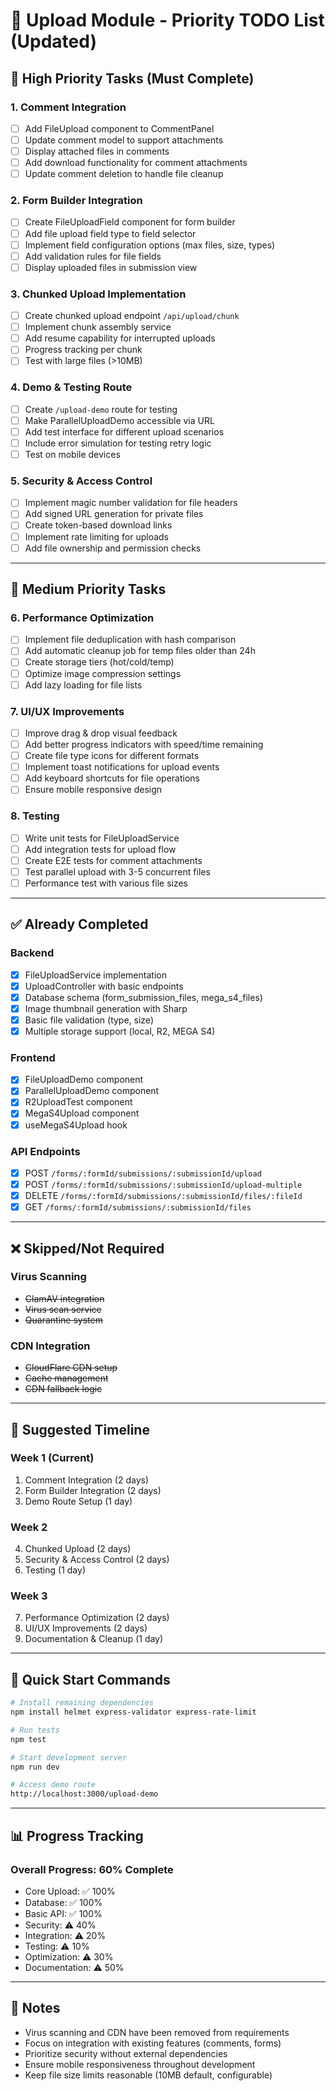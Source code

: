 # 🎯 Upload Module - Priority TODO List (Updated)

## 📌 High Priority Tasks (Must Complete)

### 1. Comment Integration
- [ ] Add FileUpload component to CommentPanel
- [ ] Update comment model to support attachments
- [ ] Display attached files in comments
- [ ] Add download functionality for comment attachments
- [ ] Update comment deletion to handle file cleanup

### 2. Form Builder Integration
- [ ] Create FileUploadField component for form builder
- [ ] Add file upload field type to field selector
- [ ] Implement field configuration options (max files, size, types)
- [ ] Add validation rules for file fields
- [ ] Display uploaded files in submission view

### 3. Chunked Upload Implementation
- [ ] Create chunked upload endpoint `/api/upload/chunk`
- [ ] Implement chunk assembly service
- [ ] Add resume capability for interrupted uploads
- [ ] Progress tracking per chunk
- [ ] Test with large files (>10MB)

### 4. Demo & Testing Route
- [ ] Create `/upload-demo` route for testing
- [ ] Make ParallelUploadDemo accessible via URL
- [ ] Add test interface for different upload scenarios
- [ ] Include error simulation for testing retry logic
- [ ] Test on mobile devices

### 5. Security & Access Control
- [ ] Implement magic number validation for file headers
- [ ] Add signed URL generation for private files
- [ ] Create token-based download links
- [ ] Implement rate limiting for uploads
- [ ] Add file ownership and permission checks

---

## 🔧 Medium Priority Tasks

### 6. Performance Optimization
- [ ] Implement file deduplication with hash comparison
- [ ] Add automatic cleanup job for temp files older than 24h
- [ ] Create storage tiers (hot/cold/temp)
- [ ] Optimize image compression settings
- [ ] Add lazy loading for file lists

### 7. UI/UX Improvements
- [ ] Improve drag & drop visual feedback
- [ ] Add better progress indicators with speed/time remaining
- [ ] Create file type icons for different formats
- [ ] Implement toast notifications for upload events
- [ ] Add keyboard shortcuts for file operations
- [ ] Ensure mobile responsive design

### 8. Testing
- [ ] Write unit tests for FileUploadService
- [ ] Add integration tests for upload flow
- [ ] Create E2E tests for comment attachments
- [ ] Test parallel upload with 3-5 concurrent files
- [ ] Performance test with various file sizes

---

## ✅ Already Completed

### Backend
- [x] FileUploadService implementation
- [x] UploadController with basic endpoints
- [x] Database schema (form_submission_files, mega_s4_files)
- [x] Image thumbnail generation with Sharp
- [x] Basic file validation (type, size)
- [x] Multiple storage support (local, R2, MEGA S4)

### Frontend
- [x] FileUploadDemo component
- [x] ParallelUploadDemo component
- [x] R2UploadTest component
- [x] MegaS4Upload component
- [x] useMegaS4Upload hook

### API Endpoints
- [x] POST `/forms/:formId/submissions/:submissionId/upload`
- [x] POST `/forms/:formId/submissions/:submissionId/upload-multiple`
- [x] DELETE `/forms/:formId/submissions/:submissionId/files/:fileId`
- [x] GET `/forms/:formId/submissions/:submissionId/files`

---

## ❌ Skipped/Not Required

### Virus Scanning
- ~~ClamAV integration~~
- ~~Virus scan service~~
- ~~Quarantine system~~

### CDN Integration
- ~~CloudFlare CDN setup~~
- ~~Cache management~~
- ~~CDN fallback logic~~

---

## 📅 Suggested Timeline

### Week 1 (Current)
1. Comment Integration (2 days)
2. Form Builder Integration (2 days)
3. Demo Route Setup (1 day)

### Week 2
4. Chunked Upload (2 days)
5. Security & Access Control (2 days)
6. Testing (1 day)

### Week 3
7. Performance Optimization (2 days)
8. UI/UX Improvements (2 days)
9. Documentation & Cleanup (1 day)

---

## 🚀 Quick Start Commands

```bash
# Install remaining dependencies
npm install helmet express-validator express-rate-limit

# Run tests
npm test

# Start development server
npm run dev

# Access demo route
http://localhost:3000/upload-demo
```

---

## 📊 Progress Tracking

### Overall Progress: 60% Complete
- Core Upload: ✅ 100%
- Database: ✅ 100%
- Basic API: ✅ 100%
- Security: ⚠️ 40%
- Integration: ⚠️ 20%
- Testing: ⚠️ 10%
- Optimization: ⚠️ 30%
- Documentation: ⚠️ 50%

---

## 📝 Notes

- Virus scanning and CDN have been removed from requirements
- Focus on integration with existing features (comments, forms)
- Prioritize security without external dependencies
- Ensure mobile responsiveness throughout development
- Keep file size limits reasonable (10MB default, configurable)